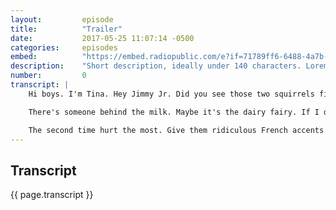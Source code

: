```yaml
---
layout:         episode
title:          "Trailer"
date:           2017-05-25 11:07:14 -0500
categories:     episodes
embed:          "https://embed.radiopublic.com/e?if=71789ff6-6488-4a7b-90b7-150d9034a5e4&ge=s1!42f89bb8bd9df747413dc19bd317d58565c9c334"
description:    "Short description, ideally under 140 characters. Lorem ipsum dolor sit amet, consectetuer adipiscing elit. Aenean commodo ligula eget dolo."
number:         0
transcript: |
    Hi boys. I'm Tina. Hey Jimmy Jr. Did you see those two squirrels fighting in the courtyard? I'm not spooked. What's the next thing after spooked? I'm that. I'm gonna write the most erotic, graphic, freakiest friend fiction ever. If I were a hamburger you'd come and watch! I need to find a boy with a turtle bite on his finger. How do you know a python ate it? Did it leave a note? Not if you're a fish. I'm compiling a list of people I can mate with to repopulate the Earth. Is it possible to be in love with 25 people at once? Dad, you're the best pimp a girl could ever have. I'm compiling a list of people I can mate with to repopulate the Earth. The hand wants what the hand wants. I could go to jail, or hell, or jail-hell. The hand wants what the hand wants.

    There's someone behind the milk. Maybe it's the dairy fairy. If I drunk text you and you're asleep, don't text me in the morning…that ship has sailed. I want a dry erase board so I can write down all my private thoughts and then erase them immediately. Sometimes with Jimmy Jr, I don't know what to say. But now I don't know what not to say and it's like okay guys, who can get to my mouth first? My bra's chafing me. Let's raise our glasses! I need both ears to hold up my glasses. Buns...sen. Detention is no big deal. Don't have a crap attack. Your body. Hey, you don't want to mess with my sister. She'll wear down your self esteem over a period of years. Sometimes with Jimmy Jr, I don't know what to say. But now I don't know what not to say and it's like okay guys, who can get to my mouth first? The hand wants what the hand wants. Dad, if you believe you're beautiful, you will be. I did.

    The second time hurt the most. Give them ridiculous French accents. I'm not spooked. What's the next thing after spooked? I'm that. I need both ears to hold up my glasses. Ok then, see you on our date! I need both ears to hold up my glasses. Your body. This is where I thrash. Your body. This is like watching two monkeys at the puberty zoo. Dr. Yap, once I was into you, but after seeing you torture my father, I think we should just be friends with dental benefits. I could go to jail, or hell, or jail-hell. The hand wants what the hand wants. Drop the towel.
---
```


## Transcript
<a name="#transcript"></a>

{{ page.transcript }}
